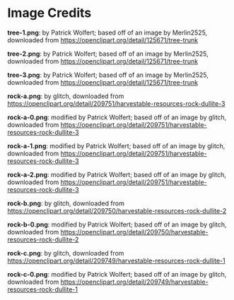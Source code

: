 Image Credits
===========

**tree-1.png**: by Patrick Wolfert; based off of an image by Merlin2525, downloaded from https://openclipart.org/detail/125671/tree-trunk

**tree-2.png**: by Patrick Wolfert; based off of an image by Merlin2525, downloaded from https://openclipart.org/detail/125671/tree-trunk

**tree-3.png**: by Patrick Wolfert; based off of an image by Merlin2525, downloaded from https://openclipart.org/detail/125671/tree-trunk

**rock-a.png**: by glitch, downloaded from https://openclipart.org/detail/209751/harvestable-resources-rock-dullite-3

**rock-a-0.png**: modified by Patrick Wolfert; based off of an image by glitch, downloaded from https://openclipart.org/detail/209751/harvestable-resources-rock-dullite-3

**rock-a-1.png**: modified by Patrick Wolfert; based off of an image by glitch, downloaded from https://openclipart.org/detail/209751/harvestable-resources-rock-dullite-3

**rock-a-2.png**: modified by Patrick Wolfert; based off of an image by glitch, downloaded from https://openclipart.org/detail/209751/harvestable-resources-rock-dullite-3

**rock-b.png**: by glitch, downloaded from https://openclipart.org/detail/209750/harvestable-resources-rock-dullite-2

**rock-b-0.png**: modified by Patrick Wolfert; based off of an image by glitch, downloaded from https://openclipart.org/detail/209750/harvestable-resources-rock-dullite-2

**rock-c.png**: by glitch, downloaded from https://openclipart.org/detail/209749/harvestable-resources-rock-dullite-1

**rock-c-0.png**: modified by Patrick Wolfert; based off of an image by glitch, downloaded from https://openclipart.org/detail/209749/harvestable-resources-rock-dullite-1